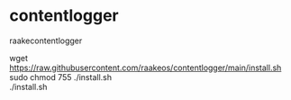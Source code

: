 # contentlogger
raakecontentlogger

wget https://raw.githubusercontent.com/raakeos/contentlogger/main/install.sh<br>
sudo chmod 755 ./install.sh<br>
./install.sh<br>

